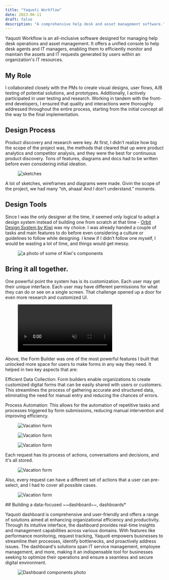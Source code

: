 ```yaml
---
title: "Yaquoti Workflow"
date: 2023-06-11
draft: false
description: "A comprehensive help desk and asset management software."
---
```


Yaquoti Workflow is an all-inclusive software designed for managing help desk operations and asset management. It offers a unified console to help desk agents and IT managers, enabling them to efficiently monitor and maintain the assets and IT requests generated by users within an organization's IT resources.

## My Role 
I collaborated closely with the PMs to create visual designs, user flows, A/B testing of potential solutions, and prototypes. Additionally, I actively participated in user testing and research. Working in tandem with the front-end developers, I ensured that quality and interactions were thoroughly addressed throughout the entire process, starting from the initial concept all the way to the final implementation.

## Design Process
Product discovery and research were key. At first, I didn’t realize how big the scope of the project was, the methods that cleared that up were product analytics and competitor analysis, and they were the best for continuous product discovery. Tons of features, diagrams and docs had to be written before even considering initial ideation. 

<figure class="img-wrapper">
    <img src="sketches.png" alt="sketches" class="max-w-[1300px] w-[90vw]"/>
</figure>

A lot of sketches, wireframes and diagrams were made. Givin the scope of the project, we had many “oh, ahaaa! And I don’t understand.” moments.

## Design Tools
Since I was the only designer at the time, it seemed only logical to adopt a design system instead of building one from scratch at that time - [Orbit Design System by Kiwi](https://www.figma.com/community/file/832549862383280158/%5BOrbit-Design-System%5D-Desktop-Web-Components) was my choice. I was already handed a couple of tasks and main features to do before even considering a culture or guidelines to follow while designing. I knew if I didn’t follow one myself, I would be wasting a lot of time, and things would get messy. 

<figure class="img-wrapper">
    <img src="kiwi_design_system.png" alt="a photo of some of Kiwi's components" class="max-w-[1300px] w-[90vw]"/>
</figure>

## Bring it all together.

One powerful point the system has is its customization. Each user may get their unique interface. Each user may have different permissions for what they can do or see on a single screen. That challenge opened up a door for even more research and customized UI. 

<figure class="img-wrapper">
    <video playsinline="" autobuffer="" autoplay="" muted="" loop="" poster="">
    <source src="Form_builder.mp4" type="video/mp4">
    </video>
</figure>
Above, the Form Builder was one of the most powerful features I built that unlocked more space for users to make forms in any way they need. It helped in two key aspects that are:

Efficient Data Collection: Form builders enable organizations to create customized digital forms that can be easily shared with users or customers. This streamlines the process of gathering accurate and structured data, eliminating the need for manual entry and reducing the chances of errors.

Process Automation: This allows for the automation of repetitive tasks and processes triggered by form submissions, reducing manual intervention and improving efficiency.

<figure class="img-wrapper">
    <img src="Vacation_form.png" alt="Vacation form" class="max-w-[1300px] w-[90vw]"/>
</figure>

<figure class="img-wrapper">
    <img src="Conversation.png" alt="Vacation form" class="max-w-[900px] w-[90vw]"/>
</figure>

<figure class="img-wrapper">
    <img src="Attachments.png" alt="Vacation form" class="max-w-[900px] w-[90vw]"/>
</figure>

Each request has its process of actions, conversations and decisions, and it's all stored.

<figure class="img-wrapper">
    <img src="History.png" alt="Vacation form" class="max-w-[900px] w-[90vw]"/>
</figure>

Also, every request can have a different set of actions that a user can pre-select, and I had to cover all possible cases. 

<figure class="img-wrapper">
    <img src="Actions.png" alt="Vacation form" class="max-w-[1100px] w-[90vw]"/>
</figure>
## Building a data-focused ~~dashboard~~, dashboards*

Yaquoti dashboard is comprehensive and user-friendly and offers a range of solutions aimed at enhancing organizational efficiency and productivity. Through its intuitive interface, the dashboard provides real-time insights and management capabilities across various domains. With features like performance monitoring, request tracking, Yaquoti empowers businesses to streamline their processes, identify bottlenecks, and proactively address issues. The dashboard's solutions span IT service management, employee management, and more, making it an indispensable tool for businesses seeking to optimize their operations and ensure a seamless and secure digital environment.

<figure class="img-wrapper">
    <img src="Dashboard.png" alt="Dashboard components photo" class="max-w-[1300px] w-[90vw]"/>
</figure>
